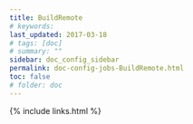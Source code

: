 ```yaml
---
title: BuildRemote
# keywords:
last_updated: 2017-03-18
# tags: [doc]
# summary: ""
sidebar: doc_config_sidebar
permalink: doc-config-jobs-BuildRemote.html
toc: false
# folder: doc
---
```


{% include links.html %}
 